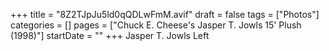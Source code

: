 +++
title = "8Z2TJpJu5ld0qQDLwFmM.avif"
draft = false
tags = ["Photos"]
categories = []
pages = ["Chuck E. Cheese's Jasper T. Jowls 15' Plush (1998)"]
startDate = ""
+++
Jasper T. Jowls Left
